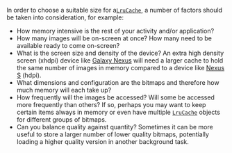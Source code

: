 In order to choose a suitable size for a[`LruCache`](https://developer.android.com/reference/android/util/LruCache.html), a number of factors should be taken into consideration, for example:

* How memory intensive is the rest of your activity and/or application?
* How many images will be on-screen at once? How many need to be available ready to come on-screen?
* What is the screen size and density of the device? An extra high density screen \(xhdpi\) device like
  [Galaxy Nexus](http://www.android.com/devices/detail/galaxy-nexus)
  will need a larger cache to hold the same number of images in memory compared to a device like
  [Nexus S](http://www.android.com/devices/detail/nexus-s)
  \(hdpi\).
* What dimensions and configuration are the bitmaps and therefore how much memory will each take up?
* How frequently will the images be accessed? Will some be accessed more frequently than others? If so, perhaps you may want to keep certain items always in memory or even have multiple
  [`LruCache`](https://developer.android.com/reference/android/util/LruCache.html)
  objects for different groups of bitmaps.
* Can you balance quality against quantity? Sometimes it can be more useful to store a larger number of lower quality bitmaps, potentially loading a higher quality version in another background task.




